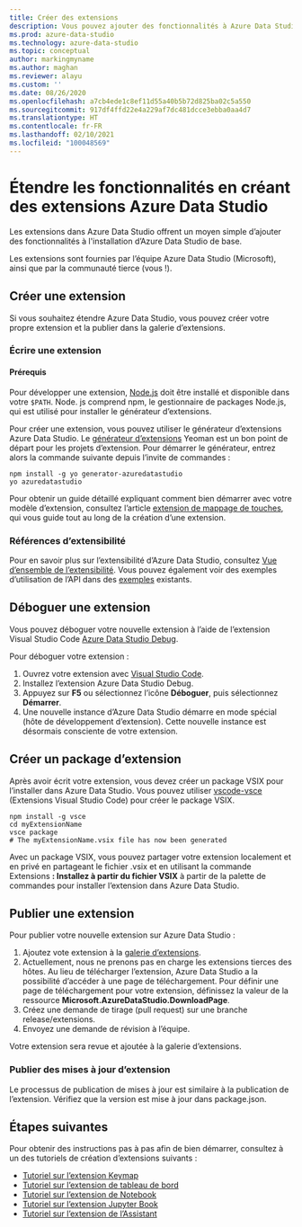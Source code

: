 ```yaml
---
title: Créer des extensions
description: Vous pouvez ajouter des fonctionnalités à Azure Data Studio à l’aide d’une extension. Découvrez comment créer une extension et la publier dans la galerie d’extensions.
ms.prod: azure-data-studio
ms.technology: azure-data-studio
ms.topic: conceptual
author: markingmyname
ms.author: maghan
ms.reviewer: alayu
ms.custom: ''
ms.date: 08/26/2020
ms.openlocfilehash: a7cb4ede1c8ef11d55a40b5b72d825ba02c5a550
ms.sourcegitcommit: 917df4ffd22e4a229af7dc481dcce3ebba0aa4d7
ms.translationtype: HT
ms.contentlocale: fr-FR
ms.lasthandoff: 02/10/2021
ms.locfileid: "100048569"
---
```

# <a name="extend-functionality-by-creating-azure-data-studio-extensions"></a>Étendre les fonctionnalités en créant des extensions Azure Data Studio

Les extensions dans Azure Data Studio offrent un moyen simple d’ajouter des fonctionnalités à l'installation d’Azure Data Studio de base.

Les extensions sont fournies par l’équipe Azure Data Studio (Microsoft), ainsi que par la communauté tierce (vous !).

## <a name="author-an-extension"></a>Créer une extension

Si vous souhaitez étendre Azure Data Studio, vous pouvez créer votre propre extension et la publier dans la galerie d’extensions.

### <a name="write-an-extension"></a>Écrire une extension

#### <a name="prerequisites"></a>Prérequis

Pour développer une extension, [Node.js](https://nodejs.org/) doit être installé et disponible dans votre `$PATH`. Node. js comprend npm, le gestionnaire de packages Node.js, qui est utilisé pour installer le générateur d’extensions.

Pour créer une extension, vous pouvez utiliser le générateur d’extensions Azure Data Studio. Le [générateur d’extensions](https://www.npmjs.com/package/generator-azuredatastudio) Yeoman est un bon point de départ pour les projets d’extension. Pour démarrer le générateur, entrez alors la commande suivante depuis l’invite de commandes :

```console
npm install -g yo generator-azuredatastudio
yo azuredatastudio
```

Pour obtenir un guide détaillé expliquant comment bien démarrer avec votre modèle d’extension, consultez l’article [extension de mappage de touches](keymap-extension.md), qui vous guide tout au long de la création d’une extension.

### <a name="extensibility-references"></a>Références d’extensibilité

Pour en savoir plus sur l’extensibilité d’Azure Data Studio, consultez [Vue d’ensemble de l’extensibilité](../extensibility.md). Vous pouvez également voir des exemples d’utilisation de l’API dans des [exemples](https://github.com/Microsoft/azuredatastudio/tree/main/samples) existants.

## <a name="debug-an-extension"></a>Déboguer une extension

Vous pouvez déboguer votre nouvelle extension à l’aide de l’extension Visual Studio Code [Azure Data Studio Debug](https://github.com/kevcunnane/sqlops-debug).

Pour déboguer votre extension :

1. Ouvrez votre extension avec [Visual Studio Code](https://code.visualstudio.com/).
2. Installez l’extension Azure Data Studio Debug.
3. Appuyez sur **F5** ou sélectionnez l’icône **Déboguer**, puis sélectionnez **Démarrer**.
4. Une nouvelle instance d’Azure Data Studio démarre en mode spécial (hôte de développement d’extension). Cette nouvelle instance est désormais consciente de votre extension.

## <a name="create-an-extension-package"></a>Créer un package d’extension

Après avoir écrit votre extension, vous devez créer un package VSIX pour l’installer dans Azure Data Studio. Vous pouvez utiliser [vscode-vsce](https://github.com/Microsoft/vscode-vsce) (Extensions Visual Studio Code) pour créer le package VSIX.

```console
npm install -g vsce
cd myExtensionName
vsce package
# The myExtensionName.vsix file has now been generated
```

Avec un package VSIX, vous pouvez partager votre extension localement et en privé en partageant le fichier .vsix et en utilisant la commande Extensions **: Installez à partir du fichier VSIX** à partir de la palette de commandes pour installer l’extension dans Azure Data Studio.

## <a name="publish-an-extension"></a>Publier une extension

Pour publier votre nouvelle extension sur Azure Data Studio :

1. Ajoutez vote extension à la [galerie d’extensions](https://github.com/Microsoft/azuredatastudio/blob/release/extensions/extensionsGallery.json).
2. Actuellement, nous ne prenons pas en charge les extensions tierces des hôtes. Au lieu de télécharger l’extension, Azure Data Studio a la possibilité d’accéder à une page de téléchargement. Pour définir une page de téléchargement pour votre extension, définissez la valeur de la ressource **Microsoft.AzureDataStudio.DownloadPage**.
3. Créez une demande de tirage (pull request) sur une branche release/extensions.
4. Envoyez une demande de révision à l’équipe.

Votre extension sera revue et ajoutée à la galerie d’extensions.

### <a name="publish-extension-updates"></a>Publier des mises à jour d’extension

Le processus de publication de mises à jour est similaire à la publication de l’extension. Vérifiez que la version est mise à jour dans package.json.

## <a name="next-steps"></a>Étapes suivantes

Pour obtenir des instructions pas à pas afin de bien démarrer, consultez à un des tutoriels de création d’extensions suivants :

- [Tutoriel sur l’extension Keymap](keymap-extension.md)
- [Tutoriel sur l’extension de tableau de bord](dashboard-extension.md)
- [Tutoriel sur l’extension de Notebook](notebook-extension.md)
- [Tutoriel sur l’extension Jupyter Book](jupyter-book-extension.md)
- [Tutoriel sur l’extension de l’Assistant](wizard-extension.md)

